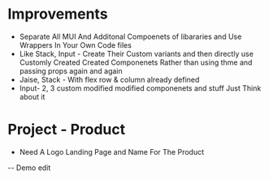 # Improvements

- Separate All MUI And Additonal Compoenets of libararies and Use Wrappers In Your Own Code files
- Like Stack, Input - Create Their Custom variants and then directly use Customly Created Created Componenets Rather than using thme and passing props again and again
- Jaise, Stack -  With flex row & column already defined 
- Input- 2, 3 custom modified modified componenets and stuff Just Think about it



# Project - Product

- Need A Logo Landing Page and Name For The Product

-- Demo edit